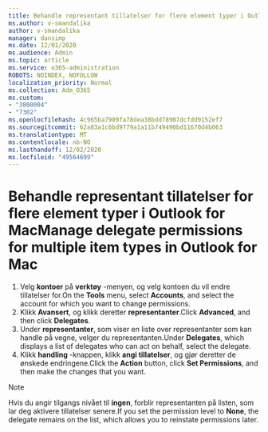 ```yaml
---
title: Behandle representant tillatelser for flere element typer i Outlook for Mac
ms.author: v-smandalika
author: v-smandalika
manager: dansimp
ms.date: 12/01/2020
ms.audience: Admin
ms.topic: article
ms.service: o365-administration
ROBOTS: NOINDEX, NOFOLLOW
localization_priority: Normal
ms.collection: Adm_O365
ms.custom:
- "3800004"
- "7302"
ms.openlocfilehash: 4c965ba7909fa78dea38bdd78907dcfdd9152ef7
ms.sourcegitcommit: 62a83a1c6bd9779a1a11b749490bd11670d4b063
ms.translationtype: MT
ms.contentlocale: nb-NO
ms.lasthandoff: 12/02/2020
ms.locfileid: "49564699"
---
```

# <a name="manage-delegate-permissions-for-multiple-item-types-in-outlook-for-mac"></a><span data-ttu-id="66003-102">Behandle representant tillatelser for flere element typer i Outlook for Mac</span><span class="sxs-lookup"><span data-stu-id="66003-102">Manage delegate permissions for multiple item types in Outlook for Mac</span></span>

1. <span data-ttu-id="66003-103">Velg **kontoer** på **verktøy** -menyen, og velg kontoen du vil endre tillatelser for.</span><span class="sxs-lookup"><span data-stu-id="66003-103">On the **Tools** menu, select **Accounts**, and select the account for which you want to change permissions.</span></span>
2. <span data-ttu-id="66003-104">Klikk **Avansert**, og klikk deretter **representanter**.</span><span class="sxs-lookup"><span data-stu-id="66003-104">Click **Advanced**, and then click **Delegates**.</span></span>
3. <span data-ttu-id="66003-105">Under **representanter**, som viser en liste over representanter som kan handle på vegne, velger du representanten.</span><span class="sxs-lookup"><span data-stu-id="66003-105">Under **Delegates**, which displays a list of delegates who can act on behalf, select the delegate.</span></span>
4. <span data-ttu-id="66003-106">Klikk **handling** -knappen, klikk **angi tillatelser**, og gjør deretter de ønskede endringene.</span><span class="sxs-lookup"><span data-stu-id="66003-106">Click the **Action** button, click **Set Permissions**, and then make the changes that you want.</span></span>

> [!NOTE]
> <span data-ttu-id="66003-107">Hvis du angir tilgangs nivået til **ingen**, forblir representanten på listen, som lar deg aktivere tillatelser senere.</span><span class="sxs-lookup"><span data-stu-id="66003-107">If you set the permission level to **None**, the delegate remains on the list, which allows you to reinstate permissions later.</span></span>

